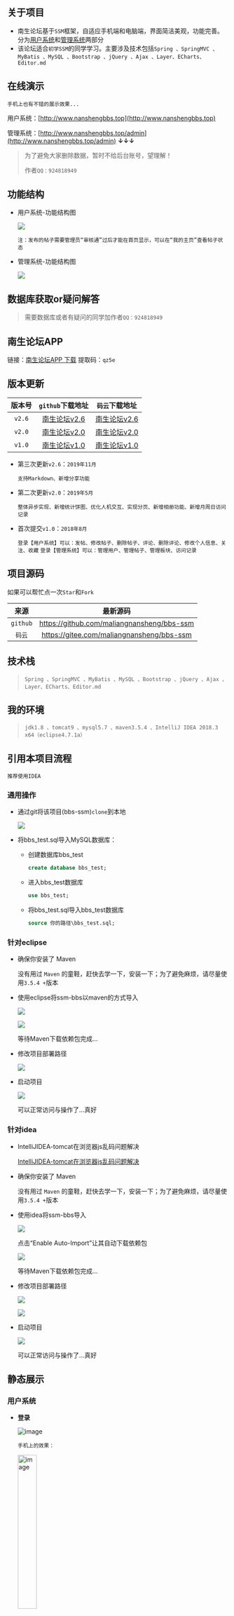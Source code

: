 ## 关于项目

- 南生论坛基于`SSM`框架，自适应手机端和电脑端，界面简洁美观，功能完善。分为[用户系统](http://www.nanshengbbs.top)和[管理系统](http://www.nanshengbbs.top/admin)两部分
- 该论坛适合`初学SSM`的同学学习。主要涉及技术包括`Spring 、SpringMVC 、MyBatis 、MySQL 、Bootstrap 、jQuery 、Ajax 、Layer、ECharts、Editor.md`

## 在线演示

`手机上也有不错的展示效果...`

用户系统：[http://www.nanshengbbs.top](http://www.nanshengbbs.top)

管理系统：[http://www.nanshengbbs.top/admin](http://www.nanshengbbs.top/admin)    **↓↓↓**

> 为了避免大家删除数据，暂时不给后台账号，望理解！
>
> 作者`QQ：924818949`

## 功能结构

- 用户系统-功能结构图

  ![](picture/用户系统功能结构图.png)

  `注：发布的帖子需要管理员“审核通”过后才能在首页显示，可以在“我的主页”查看帖子状态`

- 管理系统-功能结构图

  ![](picture/管理系统功能结构图.png)

## 数据库获取or疑问解答

> 需要数据库或者有疑问的同学加作者`QQ：924818949`

## 南生论坛APP

链接：[南生论坛APP 下载](https://pan.baidu.com/s/1-q_fH_gR-RLkM252CtlU-Q) 
提取码：`qz5e`

## 版本更新

| 版本号 |                       `github`下载地址                       |                        `码云`下载地址                        |
| :----: | :----------------------------------------------------------: | :----------------------------------------------------------: |
| `v2.6` | [南生论坛v2.6](https://github.com/maliangnansheng/bbs-ssm/releases/download/v2.6/bbs-ssmv2.6.zip) | [南生论坛v2.6](https://gitee.com/maliangnansheng/bbs-ssm/attach_files/322557/download) |
| `v2.0` |                       [南生论坛v2.0]()                       |                       [南生论坛v2.0]()                       |
| `v1.0` | [南生论坛v1.0](https://github.com/maliangnansheng/bbs-ssm/releases/download/v1.0/bbs-ssmv1.0.zip) | [南生论坛v1.0](https://gitee.com/maliangnansheng/bbs-ssm/attach_files/322556/download) |

- 第三次更新`v2.6`：`2019年11月`

   `支持Markdown、新增分享功能` 

- 第二次更新`v2.0`：`2019年5月`
  
   `整体异步实现、新增统计饼图、优化人机交互、实现分页、新增相册功能、新增月周日访问记录` 
  
- 首次提交`v1.0`：`2018年8月`

  `登录【用户系统】可以：发帖、修改帖子、删除帖子、评论、删除评论、修改个人信息、关注、收藏`
  `登录【管理系统】可以：管理用户、管理帖子、管理板块、访问记录` 

## 项目源码

如果可以帮忙点一次`Star`和`Fork`

|   来源   |                   最新源码                   |
| :------: | :------------------------------------------: |
| `github` | <https://github.com/maliangnansheng/bbs-ssm> |
|  `码云`  | <https://gitee.com/maliangnansheng/bbs-ssm>  |

## 技术栈

> `Spring 、SpringMVC 、MyBatis 、MySQL 、Bootstrap 、jQuery 、Ajax 、Layer、ECharts、Editor.md`

## 我的环境

> `jdk1.8 、tomcat9 、mysql5.7 、maven3.5.4 、IntelliJ IDEA 2018.3 x64（eclipse4.7.1a）`

## 引用本项目流程

`推荐使用IDEA`

### 通用操作

- 通过git将该项目(bbs-ssm)`clone`到本地

  ![](picture/clone.png)

- 将bbs_test.sql导入MySQL数据库：

  - 创建数据库bbs_test

    ```sql
    create database bbs_test;
    ```

  - 进入bbs_test数据库

    ```sql
    use bbs_test;
    ```

  - 将bbs_test.sql导入bbs_test数据库

    ```sql
    source 你的路径\bbs_test.sql;
    ```

### 针对eclipse

- 确保你安装了 Maven

  没有用过 `Maven` 的童鞋，赶快去学一下，安装一下；为了避免麻烦，请尽量使用`3.5.4 +`版本

- 使用eclipse将ssm-bbs以maven的方式导入

  ![](picture/maven1.png)

  ![](picture/maven2.png)

  等待Maven下载依赖包完成...

- 修改项目部署路径

  ![](picture/tomcat.png)

- 启动项目

  ![](picture/run.png)

  可以正常访问与操作了...真好

### 针对idea

- IntelliJIDEA-tomcat在浏览器js乱码问题解决

  [IntelliJIDEA-tomcat在浏览器js乱码问题解决](http://blog.nanshengbbs.top:8080/2019/04/28/IntelliJIDEA-tomcat%E5%9C%A8%E6%B5%8F%E8%A7%88%E5%99%A8js%E4%B9%B1%E7%A0%81%E9%97%AE%E9%A2%98%E8%A7%A3%E5%86%B3/)

- 确保你安装了 Maven

  没有用过 `Maven` 的童鞋，赶快去学一下，安装一下；为了避免麻烦，请尽量使用`3.5.4 +`版本

- 使用idea将ssm-bbs导入

  ![](picture/idea001.png)

  点击“Enable Auto-Import”让其自动下载依赖包

  ![](picture/idea002.png)

  等待Maven下载依赖包完成...

- 修改项目部署路径

  ![](/picture/idea003.png)

  ![](picture/idea004.png)

- 启动项目

  ![](picture/idea005.png)

  可以正常访问与操作了...真好

## 静态展示

### 用户系统

- **登录**

  ![image](picture/用户-登录v2.6.png)

  `手机上的效果：`

  <img src="picture/手机-登录v2.6.jpg" alt="image" width="30%;" />

- **首页-登录后**

  ![image](picture/用户-首页-登陆后v2.6.png)

  `手机上的效果：`

  <img src="picture/手机-首页-登录后v2.6.jpg" alt="image" width="30%;" />

- **首页-文章详情**
  ![image](picture/用户-文章详情v2.6.png)
  
  `手机上的效果：`
  
  <img src="picture/手机-文章详情v2.6.jpg" alt="image" width="30%;" />

[查看全部](http://blog.nanshengbbs.top:8080/2020/01/06/南生论坛页面静态展示v2-6/) 

**↓↓↓↓↓↓↓↓↓↓↓↓↓↓↓↓↓↓↓↓↓↓↓↓↓↓↓↓↓↓↓↓↓↓↓↓↓↓↓↓↓↓↓↓↓↓↓↓↓↓↓↓↓↓↓↓↓↓↓↓↓↓↓**

 [前往查看南生论坛所有页面的展示效果](http://blog.nanshengbbs.top:8080/2020/01/06/南生论坛页面静态展示v2-6/)